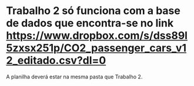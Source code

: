 # Trabalho 2 só funciona com a base de dados que encontra-se no link https://www.dropbox.com/s/dss89l5zxsx251p/CO2_passenger_cars_v12_editado.csv?dl=0

A planilha deverá estar na mesma pasta que Trabalho 2.
